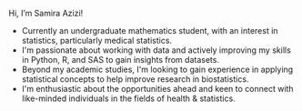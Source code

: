 Hi, I’m Samira Azizi!

- Currently an undergraduate mathematics student, with an interest in statistics, particularly medical statistics.
- I'm passionate about working with data and actively improving my skills in Python, R, and SAS to gain insights from datasets.
- Beyond my academic studies, I'm looking to gain experience in applying statistical concepts to help improve research in biostatistics.
- I'm enthusiastic about the opportunities ahead and keen to connect with like-minded individuals in the fields of health & statistics.

<!---
samira-azizi/samira-azizi is a ✨ special ✨ repository because its `README.md` (this file) appears on your GitHub profile.
You can click the Preview link to take a look at your changes.
--->

